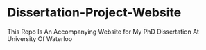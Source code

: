 # Dissertation-Project-Website
This Repo Is An Accompanying Website for My PhD Dissertation At University Of Waterloo
